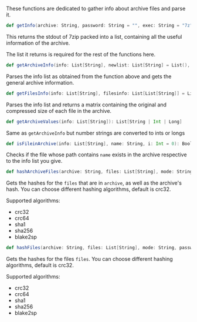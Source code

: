 These functions are dedicated to gather info about archive files and parse it.

```scala
def getInfo(archive: String, password: String = "", exec: String = "7z"): List[String]
```
This returns the stdout of 7zip packed into a list, containing all the useful information of the archive.

The list it returns is required for the rest of the functions here.

```scala
def getArchiveInfo(info: List[String], newlist: List[String] = List(), i: Int = 4): List[String]
```
Parses the info list as obtained from the function above and gets the general archive information.

```scala
def getFilesInfo(info: List[String], filesinfo: List[List[String]] = List(), fileinfo: List[String] = List(), i: Int = 13): List[List[String]]
```
Parses the info list and returns a matrix containing the original and compressed size of each file in the archive.

```scala
def getArchiveValues(info: List[String]): List[String | Int | Long]
```
Same as ```getArchiveInfo``` but number strings are converted to ints or longs

```scala
def isFileinArchive(info: List[String], name: String, i: Int = 0): Boolean
```
Checks if the file whose path contains ```name``` exists in the archive respective to the info list you give.

```scala
def hashArchiveFiles(archive: String, files: List[String], mode: String, password: String = "", exec: String = "7z"): List[String]
```
Gets the hashes for the ```files``` that are in ```archive```, as well as the archive's hash. You can choose different hashing algorithms, default is crc32.

Supported algorithms:
* crc32
* crc64
* sha1
* sha256
* blake2sp

```scala
def hashFiles(archive: String, files: List[String], mode: String, password: String = "", exec: String = "7z"): List[String]
```
Gets the hashes for the files ```files```. You can choose different hashing algorithms, default is crc32.

Supported algorithms:
* crc32
* crc64
* sha1
* sha256
* blake2sp
